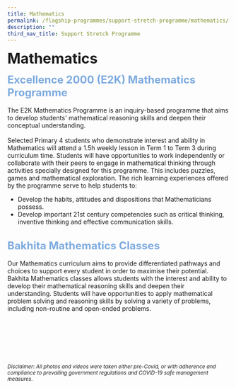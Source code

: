 ```yaml
---
title: Mathematics
permalink: /flagship-programmes/support-stretch-programme/mathematics/
description: ""
third_nav_title: Support Stretch Programme
---
```

<b><font size=6>Mathematics</font></b>

<b><font size=5 color="#7daadf">Excellence 2000 (E2K) Mathematics Programme</font></b>
<br>
<br>
The E2K Mathematics Programme is an inquiry-based programme that aims to develop students' mathematical reasoning skills and deepen their conceptual understanding.  
<br>
Selected Primary 4 students who demonstrate interest and ability in Mathematics will attend a 1.5h weekly lesson in Term 1 to Term 3 during curriculum time. Students will have opportunities to work independently or collaborate with their peers to engage in mathematical thinking through activities specially designed for this programme. This includes puzzles, games and mathematical exploration. The rich learning experiences offered by the programme serve to help students to:  
 
*   Develop the habits, attitudes and dispositions that Mathematicians possess.
*   Develop important 21st century competencies such as critical thinking, inventive thinking and effective communication skills.

 <br> 
<b><font size=5 color="#7daadf">Bakhita Mathematics Classes</font></b>
<br>
<br>
Our Mathematics curriculum aims to provide differentiated pathways and choices to support every student in order to maximise their potential. Bakhita Mathematics classes allows students with the interest and ability to develop their mathematical reasoning skills and deepen their understanding. Students will have opportunities to apply mathematical problem solving and reasoning skills by solving a variety of problems, including non-routine and open-ended problems.


<br><br><br><br><br><br>
<sup>_Disclaimer: All photos and videos were taken either pre-Covid, or with adherence and compliance to prevailing government regulations and COVID-19 safe management measures._</sup>